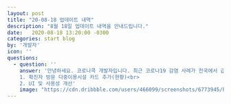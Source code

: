 ```yaml
---
layout: post
title: "20-08-18 업데이트 내역"
description: "8월 18일 업데이트 내역을 안내드립니다."
date:   2020-08-18 13:20:00 -0300
categories: start blog
by: '개발자'
icon: ''
questions:
  - question: ''
    answer: '안녕하세요. 코로나콕 개발자입니다. 최근 코로나19 감염 사례가 전국에서 급증하고 있습니다. 코로나콕은 더욱 많은 정보를 전달해드리기 위해 다음과 같은 업데이트를 진행하였습니다.<br><br>
    1. 확진자 방문 다중이용시설 카드 추가(현황)<br>
    2. UI 및 사용성 개선'
    image: "https://cdn.dribbble.com/users/466099/screenshots/6773945/head_vague_dribbble.gif"
---
```

